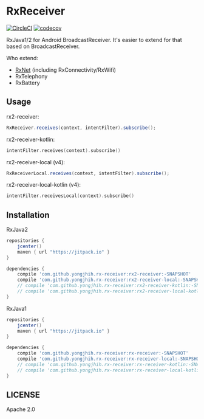 # RxReceiver

[![CircleCI](https://circleci.com/gh/yongjhih/rx-receiver.svg?style=shield)](https://circleci.com/gh/yongjhih/rx-receiver)
[![codecov](https://codecov.io/gh/yongjhih/rx-receiver/branch/master/graph/badge.svg)](https://codecov.io/gh/yongjhih/rx-receiver)

RxJava1/2 for Android BroadcastReceiver. It's easier to extend for that based on BroadcastReceiver.

Who extend:

* [RxNet](https://github.com/yongjhih/rx-net) (including RxConnectivity/RxWifi)
* RxTelephony
* RxBattery

## Usage

rx2-receiver:

```java
RxReceiver.receives(context, intentFilter).subscribe();
```

rx2-receiver-kotlin:

```kt
intentFilter.receives(context).subscribe()
```

rx2-receiver-local (v4):

```java
RxReceiverLocal.receives(context, intentFilter).subscribe();
```

rx2-receiver-local-kotlin (v4):

```kt
intentFilter.receivesLocal(context).subscribe()
```

## Installation

RxJava2

```gradle
repositories {
    jcenter()
    maven { url "https://jitpack.io" }
}

dependencies {
    compile 'com.github.yongjhih.rx-receiver:rx2-receiver:-SNAPSHOT'
    compile 'com.github.yongjhih.rx-receiver:rx2-receiver-local:-SNAPSHOT'
    // compile 'com.github.yongjhih.rx-receiver:rx2-receiver-kotlin:-SNAPSHOT' // optional
    // compile 'com.github.yongjhih.rx-receiver:rx2-receiver-local-kotlin:-SNAPSHOT' // optional
}
```

RxJava1

```gradle
repositories {
    jcenter()
    maven { url "https://jitpack.io" }
}

dependencies {
    compile 'com.github.yongjhih.rx-receiver:rx-receiver:-SNAPSHOT'
    compile 'com.github.yongjhih.rx-receiver:rx-receiver-local:-SNAPSHOT'
    // compile 'com.github.yongjhih.rx-receiver:rx-receiver-kotlin:-SNAPSHOT' // optional
    // compile 'com.github.yongjhih.rx-receiver:rx-receiver-local-kotlin:-SNAPSHOT' // optional
}
```

## LICENSE

Apache 2.0
